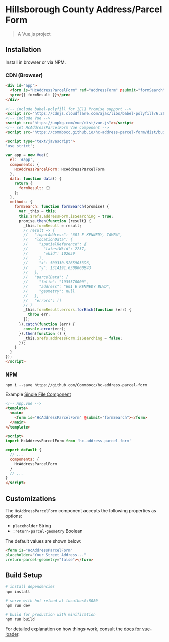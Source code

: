 # Hillsborough County Address/Parcel Form

> A Vue.js project

## Installation

Install in browser or via NPM.

### CDN (Browser)

```html
<div id="app">
  <form is="HcAddressParcelForm" ref="addressForm" @submit="formSearch"></form>
  <pre>{{ formResult }}</pre>
</div>

<!-- include babel-polyfill for IE11 Promise support -->
<script src="https://cdnjs.cloudflare.com/ajax/libs/babel-polyfill/6.26.0/polyfill.min.js"></script>
<!-- include Vue -->
<script src="https://unpkg.com/vue/dist/vue.js"></script>
<!-- set HcAddressParcelForm Vue component -->
<script src="https://commbocc.github.io/hc-address-parcel-form/dist/build.var.js"></script>

<script type="text/javascript">
'use strict';

var app = new Vue({
  el: '#app',
  components: {
    HcAddressParcelForm: HcAddressParcelForm
  },
  data: function data() {
    return {
      formResult: {}
    };
  },
  methods: {
    formSearch: function formSearch(promise) {
      var _this = this;
      this.$refs.addressForm.isSearching = true;
      promise.then(function (result) {
        _this.formResult = result;
        // result => {
        //   "inputAddress": "601 E KENNEDY, TAMPA",
        //   "locationData": {
        //     "spatialReference": {
        //       "latestWkid": 2237,
        //       "wkid": 102659
        //     },
        //     "x": 509330.5265903396,
        //     "y": 1314191.6308060843
        //   },
        //   "parcelData": {
        //     "folio": "1935570000",
        //     "address": "601 E KENNEDY BLVD",
        //     "geometry": null
        //   },
        //   "errors": []
        // }
        _this.formResult.errors.forEach(function (err) {
          throw err;
        });
      }).catch(function (err) {
        console.error(err);
      }).then(function () {
        _this.$refs.addressForm.isSearching = false;
      });
    }
  }
});
</script>
```

### NPM

`npm i --save https://github.com/Commbocc/hc-address-parcel-form`

Example [Single File Component](https://vuejs.org/v2/guide/single-file-components.html)

```html
<!-- App.vue -->
<template>
  <main>
    <form is="HcAddressParcelForm" @submit="formSearch"></form>
  </main>
</template>

<script>
import HcAddressParcelForm from 'hc-address-parcel-form'

export default {
  // ...
  components: {
    HcAddressParcelForm
  }
  // ...
}
</script>
```

## Customizations

The `HcAddressParcelForm` component accepts the following properties as options:

* `placeholder` String
* `:return-parcel-geometry` Boolean

The default values are shown below:

```html
<form is="HcAddressParcelForm"
placeholder="Your Street Address..."
:return-parcel-geometry="false"></form>
```

## Build Setup

``` bash
# install dependencies
npm install

# serve with hot reload at localhost:8080
npm run dev

# build for production with minification
npm run build
```

For detailed explanation on how things work, consult the [docs for vue-loader](http://vuejs.github.io/vue-loader).
